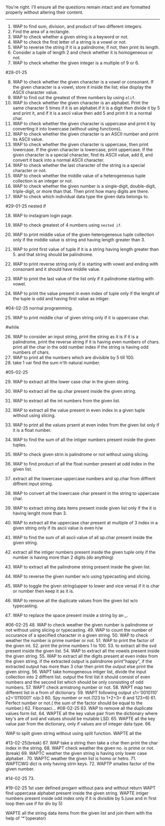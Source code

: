 You're right. I'll ensure all the questions remain intact and are formatted properly without altering their content.

---

1. WAP to find sum, division, and product of two different integers.
2. Find the area of a rectangle.
3. WAP to check whether a given string is a keyword or not.
4. WAP to check the first letter of a string is a vowel or not.
5. WAP to reverse the string if it is a palindrome; if not, then print its length.
6. Consider a tuple of length 2 and check whether it is homogeneous or not.
7. WAP to check whether the given integer is a multiple of 9 or 6.

#28-01-25

8. WAP to check whether the given character is a vowel or consonant. If the given character is a vowel, store it inside the list; else display the ASCII character value.
9. WAP to find out the greatest of three numbers by using `elif`.
10. WAP to check whether the given character is an alphabet. Print the same character 5 times if it is an alphabet.if it is a digit then divide it by 5 and print it, and if it is a ascii value then add 5 and print it in a normal char.
11. WAP to check whether the given character is uppercase and print it by converting it into lowercase (without using functions).
12. WAP to check whether the given character is an ASCII number and print its ASCII value.
13. WAP to check whether the given character is uppercase, then print lowercase. If the given character is lowercase, print uppercase. If the given character is a special character, find its ASCII value, add 8, and convert it back into a normal ASCII character.
14. WAP to check whether the last character of the string is a special character or not.
15. WAP to check whether the middle value of a heterogeneous tuple collection is an integer or not.
16. WAP to check whether the given number is a single-digit, double-digit, triple-digit, or more than that. Then print how many digits are there.
17. WAP to check which individual data type the given data belongs to.

#29-01-25
nested if

18. WAP to instagram login page.

19. WAP to check greatest of 4 numbers using `nested if`.
20. WAP to print middle value of the given heterogeneous tuple collection only if the middle value is string and having length greater than 3.
21. WAP to print first value of tuple if it is a string having length greater than 5. and that string should be palindrome.
22. WAP to print reverse string only if is starting with vowel and ending with consonant and it should have middle value.
23. WAP to print the last value of the list only if it palindrome starting with vowel.
24. WAP to print the value present in even index of tuple only if the lenght of the tuple is odd and having first value as intiger.


#04-02-25
normal programming.

25. WAP to print middle char of given string only if it is uppercase char.

#while

26. WAP to consider an input string, print the string as it is if it is a palindrome, print the reverse string if it is having even numbers of chars. print all the char in the odd  number index if the string is having odd numbers of chars.
27. WAP to print all the numbers which are divisible by 5 till 100.
28. take 1 var find the sum n'th natural number.

#05-02-25

29. WAP to extract all lthe lower case char in the given string.

30. WAP to extract all the sp.char present inside the given string.
31. WAP to extract all the int numbers from the given list.
32. WAP to extract all the value present in even index in a given tuple without using slicing.

33. WAP to print all the values prsent at even index from the given list only if it is a float number.
34. WAP to find the sum of all the intiger numbers present inside the given tuples.
35. WAP to check given strin is palindrome or not without using slicing.
36. WAP to find product of all the float number present at odd index in the given list.
37. extract all the lowercase uppercase numbers and sp.char from diffrent diffrent input string.
38. WAP to convert all the lowercase char present in the string to uppercase char.
39. WAP to extract string data items present inside given list only if the it is having lenght more than 3.

40. WAP to extract all the uppercase char present at multiple of 3 index in a given string only if its ascii value is even
h/w

41. WAP to find the sum of all ascii value of all sp.char present inside the given string.
42. extract all the intiger numbers present inside the given tuple only if the number is having more than 2 digits.(do anything)
43. WAP to extract all the palindrome string present inside the given list.
44. WAP to reverse the given number w/o using typecasting and slicing.
45. WAP to toggle the given string(upper to lower and vice versa) if it is char or number then keep it as it is.
46. WAP to remove all the duplicate values from the given list w/o typecasting.
47. WAP to replace the space present inside a string by an _.

#06-02-25
48. WAP to check weather the given number is palindrome or not without using slicing or typecasting.
49. WAP to count the number of occurance of a specified character in a given string.
50. WAP to check weather the number is prime number or not.
51. WAP to print the factor of the given int.
52. print the prime numbers 1 to 100.
53. to extract all the svd present inside the given list.
54. WAP to extract all the vowels present inside the given string.
55. WAP to extract all the digits present at even index from the given string. if the extracted output is palindrome print"happy", if the extracted output has more than 3 char then print the output else print the given string.
56. WAPT take homogeneous intiger list, divide the input collection into 2 diffrent list. output the first list it should consist of even numbers and the second list which should be only consisting of odd numbers.
57. WAPT check armstrong number or not.
58. WAPT map two different list in a from of dictionary.
59. WAPT following output s1='0010110'
                          s2='0110001'
                          o/p:3
60. Spy number or not.(123 to 1+2+3= 6 and 1*2*3=6)
61. Perfect number or not.( the sum of the factor should be equal to the number.)
62. Fibonaaci...
#08-02-25
63. WAP to remove all the duplicate values form list.
64. WAPTE all the key value pair from the dictionary where key's are of svd and values should be mutable LSD.
65. WAPTE all the key value pair from the dictionary, only if values are of integer data type.
66.

 WAP to split given string without using split function.
 WAPTE all the

#13-02-25(break)
67. WAP take a string then take a char then print the char index in the string.
68. WAPT check weather the given no. is prime or not.(break)
69. WAPTC weather the given string is having only lower case alphabet .
70. WAPTC weather the given list is homo or hetro.
71. WAPTCWG dict is only having strin keys.
72. WAPTP smalles factor of the given number.

#14-02-25
73.





#19-02-25
1st user defined progam without para and without return
WAPT find uppercase alphabet present inside the given string.
WAPTE intiger numbers present inside odd index only if it is divisible by 5.(use and in first loop then use  if for div by 5)

WAPTE all the string data items from the given list and join them with the help of '*'(operator)

